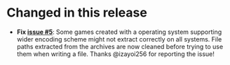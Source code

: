 # Changed in this release

* **Fix [issue #5](https://github.com/uuksu/RPGMakerDecrypter/issues/5)**: Some games created with a operating system supporting wider encoding scheme might not extract correctly on all systems. File paths extracted from the archives are now cleaned before trying to use them when writing a file. Thanks @izayoi256 for reporting the issue!